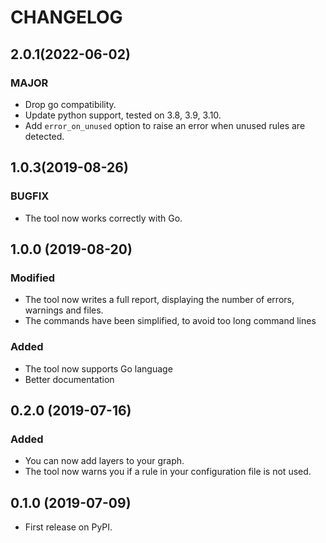# CHANGELOG

## 2.0.1(2022-06-02)

### MAJOR

- Drop go compatibility.
- Update python support, tested on 3.8, 3.9, 3.10.
- Add `error_on_unused` option to raise an error when unused rules are detected.

## 1.0.3(2019-08-26)

### BUGFIX

- The tool now works correctly with Go.

## 1.0.0 (2019-08-20)

### Modified

- The tool now writes a full report, displaying the number of errors, warnings and files.
- The commands have been simplified, to avoid too long command lines

### Added

- The tool now supports Go language
- Better documentation

## 0.2.0 (2019-07-16)

### Added

- You can now add layers to your graph.
- The tool now warns you if a rule in your configuration file is not used.

## 0.1.0 (2019-07-09)

- First release on PyPI.
